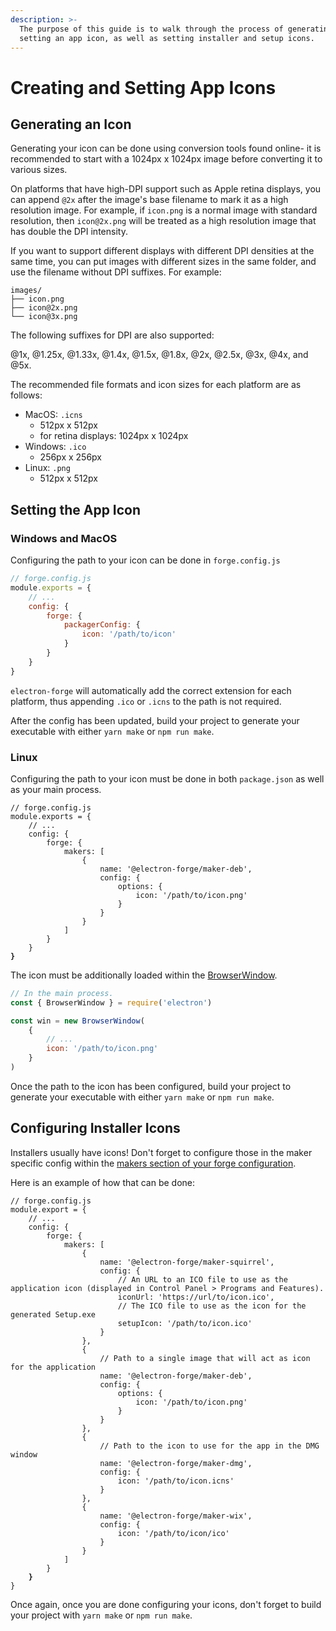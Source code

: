 ```yaml
---
description: >-
  The purpose of this guide is to walk through the process of generating and
  setting an app icon, as well as setting installer and setup icons.
---
```


# Creating and Setting App Icons

## Generating an Icon

Generating your icon can be done using conversion tools found online- it is recommended to start with a 1024px x 1024px image before converting it to various sizes.

On platforms that have high-DPI support such as Apple retina displays, you can append `@2x` after the image's base filename to mark it as a high resolution image. For example, if `icon.png` is a normal image with standard resolution, then `icon@2x.png` will be treated as a high resolution image that has double the DPI intensity.

If you want to support different displays with different DPI densities at the same time, you can put images with different sizes in the same folder, and use the filename without DPI suffixes. For example:

```
images/
├── icon.png
├── icon@2x.png
└── icon@3x.png
```

The following suffixes for DPI are also supported:

@1x, @1.25x, @1.33x, @1.4x, @1.5x, @1.8x, @2x, @2.5x, @3x, @4x, and @5x.

The recommended file formats and icon sizes for each platform are as follows:

* MacOS: `.icns`
  * 512px x 512px
  * for retina displays: 1024px x 1024px
* Windows: `.ico`
  * 256px x 256px
* Linux: `.png`
  * 512px x 512px

## Setting the App Icon

### Windows and MacOS

Configuring the path to your icon can be done in `forge.config.js`

```javascript
// forge.config.js
module.exports = {
    // ...
    config: {
        forge: {
            packagerConfig: {
                icon: '/path/to/icon'
            }
        }
    }
}
```

`electron-forge` will automatically add the correct extension for each platform, thus appending `.ico` or `.icns` to the path is not required.

After the config has been updated, build your project to generate your executable with either `yarn make` or `npm run make`.

### Linux

Configuring the path to your icon must be done in both `package.json` as well as your main process.

<pre class="language-javascript"><code class="lang-javascript">// forge.config.js
module.exports = {
    // ...
    config: {
        forge: {
            makers: [
                {
                    name: '@electron-forge/maker-deb',
                    config: {
                        options: {
                            icon: '/path/to/icon.png'
                        }
                    }
                }
            ]
        }
    }
<strong>}</strong></code></pre>

The icon must be additionally loaded within the [BrowserWindow](https://www.electronjs.org/docs/latest/api/browser-window#new-browserwindowoptions).

```javascript
// In the main process.
const { BrowserWindow } = require('electron')

const win = new BrowserWindow(
    {
        // ...
        icon: '/path/to/icon.png'
    }
)
```

Once the path to the icon has been configured, build your project to generate your executable with either `yarn make` or `npm run make`.

## Configuring Installer Icons

Installers usually have icons! Don't forget to configure those in the maker specific config within the [makers section of your forge configuration](https://www.electronforge.io/config/makers).

Here is an example of how that can be done:

<pre class="language-javascript"><code class="lang-javascript">// forge.config.js
module.export = {
    // ...
    config: {
        forge: {
            makers: [
                {
                    name: '@electron-forge/maker-squirrel',
                    config: {
                        // An URL to an ICO file to use as the application icon (displayed in Control Panel > Programs and Features).
                        iconUrl: 'https://url/to/icon.ico',
                        // The ICO file to use as the icon for the generated Setup.exe
                        setupIcon: '/path/to/icon.ico'
                    }
                },
                {
                    // Path to a single image that will act as icon for the application
                    name: '@electron-forge/maker-deb',
                    config: {
                        options: {
                            icon: '/path/to/icon.png'
                        }
                    }
                },
                {
                    // Path to the icon to use for the app in the DMG window
                    name: '@electron-forge/maker-dmg',
                    config: {
                        icon: '/path/to/icon.icns'
                    }
                },
                {
                    name: '@electron-forge/maker-wix',
                    config: {
                        icon: '/path/to/icon/ico'
                    }
                }
            ]
        }
<strong>    }
</strong>}</code></pre>

Once again, once you are done configuring your icons, don't forget to build your project with `yarn make` or `npm run make`.

